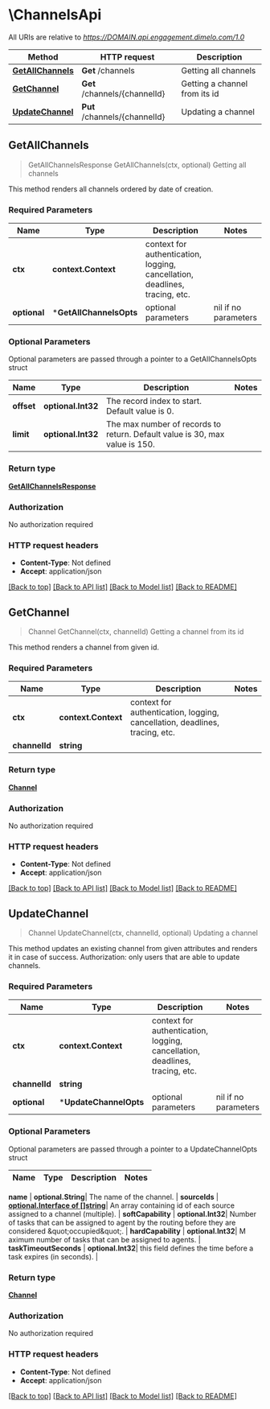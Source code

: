 # \ChannelsApi

All URIs are relative to *https://DOMAIN.api.engagement.dimelo.com/1.0*

Method | HTTP request | Description
------------- | ------------- | -------------
[**GetAllChannels**](ChannelsApi.md#GetAllChannels) | **Get** /channels | Getting all channels
[**GetChannel**](ChannelsApi.md#GetChannel) | **Get** /channels/{channelId} | Getting a channel from its id
[**UpdateChannel**](ChannelsApi.md#UpdateChannel) | **Put** /channels/{channelId} | Updating a channel



## GetAllChannels

> GetAllChannelsResponse GetAllChannels(ctx, optional)
Getting all channels

This method renders all channels ordered by date of creation.

### Required Parameters


Name | Type | Description  | Notes
------------- | ------------- | ------------- | -------------
**ctx** | **context.Context** | context for authentication, logging, cancellation, deadlines, tracing, etc.
 **optional** | ***GetAllChannelsOpts** | optional parameters | nil if no parameters

### Optional Parameters

Optional parameters are passed through a pointer to a GetAllChannelsOpts struct


Name | Type | Description  | Notes
------------- | ------------- | ------------- | -------------
 **offset** | **optional.Int32**| The record index to start. Default value is 0. | 
 **limit** | **optional.Int32**| The max number of records to return. Default value is 30, max value is 150. | 

### Return type

[**GetAllChannelsResponse**](GetAllChannelsResponse.md)

### Authorization

No authorization required

### HTTP request headers

- **Content-Type**: Not defined
- **Accept**: application/json

[[Back to top]](#) [[Back to API list]](../README.md#documentation-for-api-endpoints)
[[Back to Model list]](../README.md#documentation-for-models)
[[Back to README]](../README.md)


## GetChannel

> Channel GetChannel(ctx, channelId)
Getting a channel from its id

This method renders a channel from given id.

### Required Parameters


Name | Type | Description  | Notes
------------- | ------------- | ------------- | -------------
**ctx** | **context.Context** | context for authentication, logging, cancellation, deadlines, tracing, etc.
**channelId** | **string**|  | 

### Return type

[**Channel**](Channel.md)

### Authorization

No authorization required

### HTTP request headers

- **Content-Type**: Not defined
- **Accept**: application/json

[[Back to top]](#) [[Back to API list]](../README.md#documentation-for-api-endpoints)
[[Back to Model list]](../README.md#documentation-for-models)
[[Back to README]](../README.md)


## UpdateChannel

> Channel UpdateChannel(ctx, channelId, optional)
Updating a channel

This method updates an existing channel from given attributes and renders it in case of success.  Authorization​: only users that are able to update channels.

### Required Parameters


Name | Type | Description  | Notes
------------- | ------------- | ------------- | -------------
**ctx** | **context.Context** | context for authentication, logging, cancellation, deadlines, tracing, etc.
**channelId** | **string**|  | 
 **optional** | ***UpdateChannelOpts** | optional parameters | nil if no parameters

### Optional Parameters

Optional parameters are passed through a pointer to a UpdateChannelOpts struct


Name | Type | Description  | Notes
------------- | ------------- | ------------- | -------------

 **name** | **optional.String**| The name of the channel. | 
 **sourceIds** | [**optional.Interface of []string**](string.md)| An array containing id of each source assigned to a channel (multiple). | 
 **softCapability** | **optional.Int32**| Number of tasks that can be assigned to agent by the routing before they are considered \&quot;occupied\&quot;. | 
 **hardCapability** | **optional.Int32**| M​aximum number of tasks that can be assigned to agents. | 
 **taskTimeoutSeconds** | **optional.Int32**| this field defines the time before a task expires (in seconds). | 

### Return type

[**Channel**](Channel.md)

### Authorization

No authorization required

### HTTP request headers

- **Content-Type**: Not defined
- **Accept**: application/json

[[Back to top]](#) [[Back to API list]](../README.md#documentation-for-api-endpoints)
[[Back to Model list]](../README.md#documentation-for-models)
[[Back to README]](../README.md)


